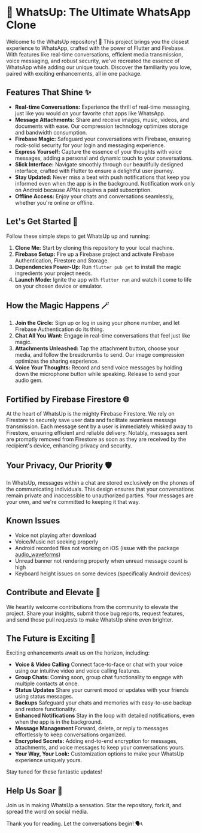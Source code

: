 # 🚀 WhatsUp: The Ultimate WhatsApp Clone

Welcome to the WhatsUp repository! 🎉 This project brings you the closest experience to WhatsApp, crafted with the power of Flutter and Firebase. With features like real-time conversations, efficient media transmission, voice messaging, and robust security, we've recreated the essence of WhatsApp while adding our unique touch. Discover the familiarity you love, paired with exciting enhancements, all in one package.

## Features That Shine ✨

- **Real-time Conversations:** Experience the thrill of real-time messaging, just like you would on your favorite chat apps like WhatsApp.
- **Message Attachments:** Share and receive images, music, videos, and documents with ease. Our compression technology optimizes storage and bandwidth consumption.
- **Firebase Magic:** Safeguard your conversations with Firebase, ensuring rock-solid security for your login and messaging experience.
- **Express Yourself:** Capture the essence of your thoughts with voice messages, adding a personal and dynamic touch to your conversations.
- **Slick Interface:** Navigate smoothly through our beautifully designed interface, crafted with Flutter to ensure a delightful user journey.
- **Stay Updated:** Never miss a beat with push notifications that keep you informed even when the app is in the background. Notification work only on Android because APNs requires a paid subscription.
- **Offline Access:** Enjoy your chats and conversations seamlessly, whether you're online or offline.

## Let's Get Started 🚀

Follow these simple steps to get WhatsUp up and running:

1. **Clone Me:** Start by cloning this repository to your local machine.
2. **Firebase Setup:** Fire up a Firebase project and activate Firebase Authentication, Firestore and Storage.
3. **Dependencies Power-Up:** Run `flutter pub get` to install the magic ingredients your project needs.
4. **Launch Mode:** Ignite the app with `flutter run` and watch it come to life on your chosen device or emulator.

## How the Magic Happens 🪄

1. **Join the Circle:** Sign up or log in using your phone number, and let Firebase Authentication do its thing.
2. **Chat All You Want:** Engage in real-time conversations that feel just like magic.
3. **Attachments Unleashed:** Tap the attachment button, choose your media, and follow the breadcrumbs to send. Our image compression optimizes the sharing experience.
4. **Voice Your Thoughts:** Record and send voice messages by holding down the microphone button while speaking. Release to send your audio gem.

## Fortified by Firebase Firestore 🌐

At the heart of WhatsUp is the mighty Firebase Firestore. We rely on Firestore to securely save user data and facilitate seamless message transmission. Each message sent by a user is immediately whisked away to Firestore, ensuring efficient and reliable delivery. Notably, messages sent are promptly removed from Firestore as soon as they are received by the recipient's device, enhancing privacy and security.

## Your Privacy, Our Priority 🛡️

In WhatsUp, messages within a chat are stored exclusively on the phones of the communicating individuals. This design ensures that your conversations remain private and inaccessible to unauthorized parties. Your messages are your own, and we're committed to keeping it that way.

## Known Issues

- Voice not playing after download
- Voice/Music not seeking properly
- Android recorded files not working on iOS (issue with the package [audio_waveforms](https://github.com/SimformSolutionsPvtLtd/audio_waveforms/issues/237))
- Unread banner not rendering properly when unread message count is high
- Keyboard height issues on some devices (specifically Android devices)

## Contribute and Elevate 🤝

We heartily welcome contributions from the community to elevate the project. Share your insights, submit those bug reports, request features, and send those pull requests to make WhatsUp shine even brighter.

## The Future is Exciting 🌟

Exciting enhancements await us on the horizon, including:

- **Voice & Video Calling** Connect face-to-face or chat with your voice using our intuitive video and voice calling features.
- **Group Chats:** Coming soon, group chat functionality to engage with multiple contacts at once.
- **Status Updates** Share your current mood or updates with your friends using status messages.
- **Backups** Safeguard your chats and memories with easy-to-use backup and restore functionality.
- **Enhanced Notifications** Stay in the loop with detailed notifications, even when the app is in the background.
- **Message Management** Forward, delete, or reply to messages effortlessly to keep conversations organized.
- **Encrypted Secrets:** Adding end-to-end encryption for messages, attachments, and voice messages to keep your conversations yours.
- **Your Way, Your Look:** Customization options to make your WhatsUp experience uniquely yours.

Stay tuned for these fantastic updates!

## Help Us Soar 🦅

Join us in making WhatsUp a sensation. Star the repository, fork it, and spread the word on social media.

Thank you for reading. Let the conversations begin! 🗣️📞
